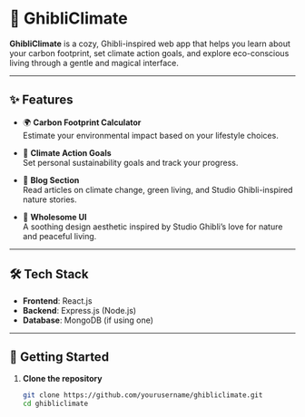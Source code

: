 # 🌱 GhibliClimate

**GhibliClimate** is a cozy, Ghibli-inspired web app that helps you learn about your carbon footprint, set climate action goals, and explore eco-conscious living through a gentle and magical interface.

---

## ✨ Features

- 🌍 **Carbon Footprint Calculator**  
  Estimate your environmental impact based on your lifestyle choices.

- 🎯 **Climate Action Goals**  
  Set personal sustainability goals and track your progress.

- 📖 **Blog Section**  
  Read articles on climate change, green living, and Studio Ghibli-inspired nature stories.

- 🌸 **Wholesome UI**  
  A soothing design aesthetic inspired by Studio Ghibli’s love for nature and peaceful living.

---

## 🛠 Tech Stack

- **Frontend**: React.js
- **Backend**: Express.js (Node.js)
- **Database**: MongoDB (if using one)

---

## 🚀 Getting Started

1. **Clone the repository**
   ```bash
   git clone https://github.com/yourusername/ghibliclimate.git
   cd ghibliclimate
